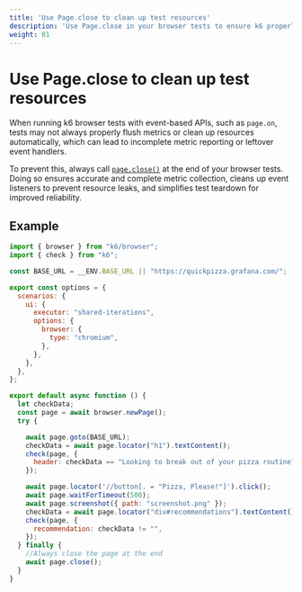 ```yaml
---
title: 'Use Page.close to clean up test resources'
description: 'Use Page.close in your browser tests to ensure k6 properly flushes metrics and cleans up resources'
weight: 01
---
```


# Use Page.close to clean up test resources

When running k6 browser tests with event-based APIs, such as `page.on`, tests may not always properly flush metrics or clean up resources automatically, which can lead to incomplete metric reporting or leftover event handlers.

To prevent this, always call [`page.close()`](https://grafana.com/docs/k6/<K6_VERSION>/javascript-api/k6-browser/page/close/) at the end of your browser tests. Doing so ensures accurate and complete metric collection, cleans up event listeners to prevent resource leaks, and simplifies test teardown for improved reliability.

## Example

```javascript
import { browser } from "k6/browser";
import { check } from "k6";

const BASE_URL = __ENV.BASE_URL || "https://quickpizza.grafana.com/";

export const options = {
  scenarios: {
    ui: {
      executor: "shared-iterations",
      options: {
        browser: {
          type: "chromium",
        },
      },
    },
  },
};

export default async function () {
  let checkData;
  const page = await browser.newPage();
  try {

    await page.goto(BASE_URL);
    checkData = await page.locator("h1").textContent();
    check(page, {
      header: checkData == "Looking to break out of your pizza routine?",
    });

    await page.locator('//button[. = "Pizza, Please!"]').click();
    await page.waitForTimeout(500);
    await page.screenshot({ path: "screenshot.png" });
    checkData = await page.locator("div#recommendations").textContent();
    check(page, {
      recommendation: checkData != "",
    });
  } finally {
    //Always close the page at the end
    await page.close();
  }
}
```
